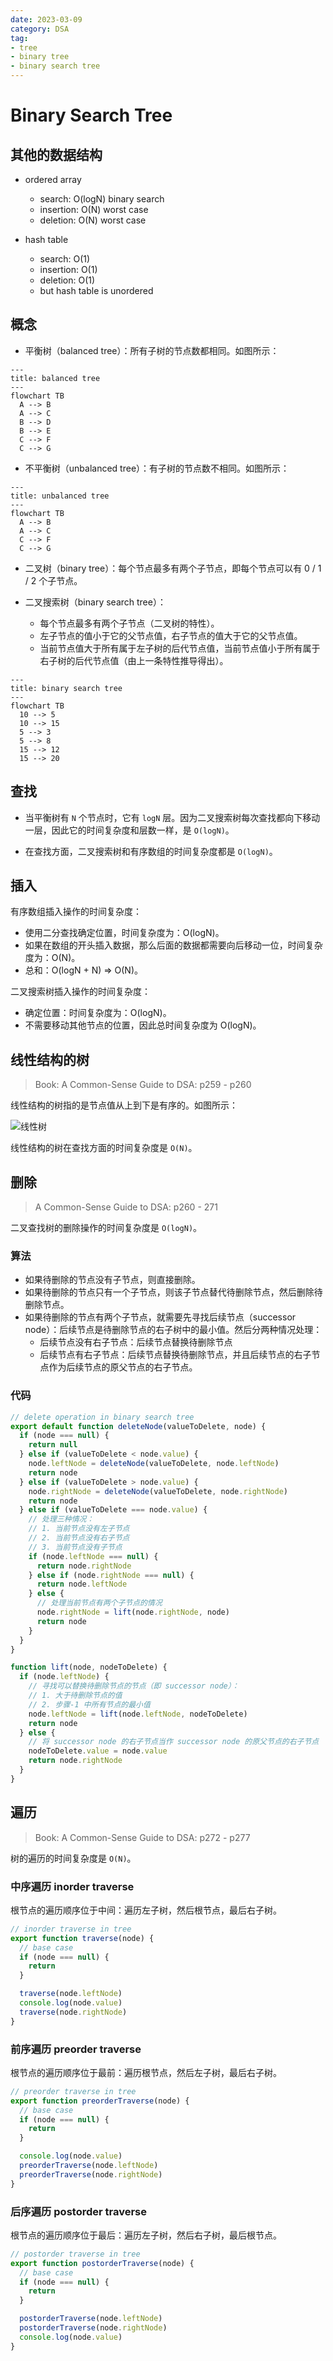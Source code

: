 ```yaml
---
date: 2023-03-09
category: DSA
tag:
- tree
- binary tree
- binary search tree
---
```


# Binary Search Tree

## 其他的数据结构

- ordered array
  - search: O(logN) binary search
  - insertion: O(N) worst case
  - deletion: O(N) worst case

- hash table
  - search: O(1)
  - insertion: O(1)
  - deletion: O(1)
  - but hash table is unordered

## 概念

- 平衡树（balanced tree）：所有子树的节点数都相同。如图所示：

```mermaid
---
title: balanced tree
---
flowchart TB
  A --> B
  A --> C
  B --> D
  B --> E
  C --> F
  C --> G
```

- 不平衡树（unbalanced tree）：有子树的节点数不相同。如图所示：

```mermaid
---
title: unbalanced tree
---
flowchart TB
  A --> B
  A --> C
  C --> F
  C --> G
```

- 二叉树（binary tree）：每个节点最多有两个子节点，即每个节点可以有 0 / 1 / 2 个子节点。

- 二叉搜索树（binary search tree）：
  - 每个节点最多有两个子节点（二叉树的特性）。
  - 左子节点的值小于它的父节点值，右子节点的值大于它的父节点值。
  - 当前节点值大于所有属于左子树的后代节点值，当前节点值小于所有属于右子树的后代节点值（由上一条特性推导得出）。

```mermaid
---
title: binary search tree
---
flowchart TB
  10 --> 5
  10 --> 15
  5 --> 3
  5 --> 8
  15 --> 12
  15 --> 20
```

## 查找

- 当平衡树有 `N` 个节点时，它有 `logN` 层。因为二叉搜索树每次查找都向下移动一层，因此它的时间复杂度和层数一样，是 `O(logN)`。

- 在查找方面，二叉搜索树和有序数组的时间复杂度都是 `O(logN)`。

## 插入

有序数组插入操作的时间复杂度：

- 使用二分查找确定位置，时间复杂度为：O(logN)。
- 如果在数组的开头插入数据，那么后面的数据都需要向后移动一位，时间复杂度为：O(N)。
- 总和：O(logN + N) => O(N)。

二叉搜索树插入操作的时间复杂度：

- 确定位置：时间复杂度为：O(logN)。
- 不需要移动其他节点的位置，因此总时间复杂度为 O(logN)。

## 线性结构的树

> Book: A Common-Sense Guide to DSA: p259 - p260

线性结构的树指的是节点值从上到下是有序的。如图所示：

![线性树](./_image/linear_tree.png)

线性结构的树在查找方面的时间复杂度是 `O(N)`。

## 删除

> A Common-Sense Guide to DSA: p260 - 271

二叉查找树的删除操作的时间复杂度是 `O(logN)`。

### 算法

- 如果待删除的节点没有子节点，则直接删除。
- 如果待删除的节点只有一个子节点，则该子节点替代待删除节点，然后删除待删除节点。
- 如果待删除的节点有两个子节点，就需要先寻找后续节点（successor node）：后续节点是待删除节点的右子树中的最小值。然后分两种情况处理：
  - 后续节点没有右子节点：后续节点替换待删除节点
  - 后续节点有右子节点：后续节点替换待删除节点，并且后续节点的右子节点作为后续节点的原父节点的右子节点。

### 代码

```js
// delete operation in binary search tree
export default function deleteNode(valueToDelete, node) {
  if (node === null) {
    return null
  } else if (valueToDelete < node.value) {
    node.leftNode = deleteNode(valueToDelete, node.leftNode)
    return node
  } else if (valueToDelete > node.value) {
    node.rightNode = deleteNode(valueToDelete, node.rightNode)
    return node
  } else if (valueToDelete === node.value) {
    // 处理三种情况：
    // 1. 当前节点没有左子节点
    // 2. 当前节点没有右子节点
    // 3. 当前节点没有子节点
    if (node.leftNode === null) {
      return node.rightNode
    } else if (node.rightNode === null) {
      return node.leftNode
    } else {
      // 处理当前节点有两个子节点的情况
      node.rightNode = lift(node.rightNode, node)
      return node
    }
  }
}

function lift(node, nodeToDelete) {
  if (node.leftNode) {
    // 寻找可以替换待删除节点的节点（即 successor node）：
    // 1. 大于待删除节点的值
    // 2. 步骤-1 中所有节点的最小值
    node.leftNode = lift(node.leftNode, nodeToDelete)
    return node
  } else {
    // 将 successor node 的右子节点当作 successor node 的原父节点的右子节点
    nodeToDelete.value = node.value
    return node.rightNode
  }
}
```

## 遍历

> Book: A Common-Sense Guide to DSA: p272 - p277

树的遍历的时间复杂度是 `O(N)`。

### 中序遍历 inorder traverse

根节点的遍历顺序位于中间：遍历左子树，然后根节点，最后右子树。

```js
// inorder traverse in tree
export function traverse(node) {
  // base case
  if (node === null) {
    return
  }

  traverse(node.leftNode)
  console.log(node.value)
  traverse(node.rightNode)
}
```

### 前序遍历 preorder traverse

根节点的遍历顺序位于最前：遍历根节点，然后左子树，最后右子树。

```js
// preorder traverse in tree
export function preorderTraverse(node) {
  // base case
  if (node === null) {
    return
  }

  console.log(node.value)
  preorderTraverse(node.leftNode)
  preorderTraverse(node.rightNode)
}
```

### 后序遍历 postorder traverse

根节点的遍历顺序位于最后：遍历左子树，然后右子树，最后根节点。

```js
// postorder traverse in tree
export function postorderTraverse(node) {
  // base case
  if (node === null) {
    return
  }

  postorderTraverse(node.leftNode)
  postorderTraverse(node.rightNode)
  console.log(node.value)
}
```
